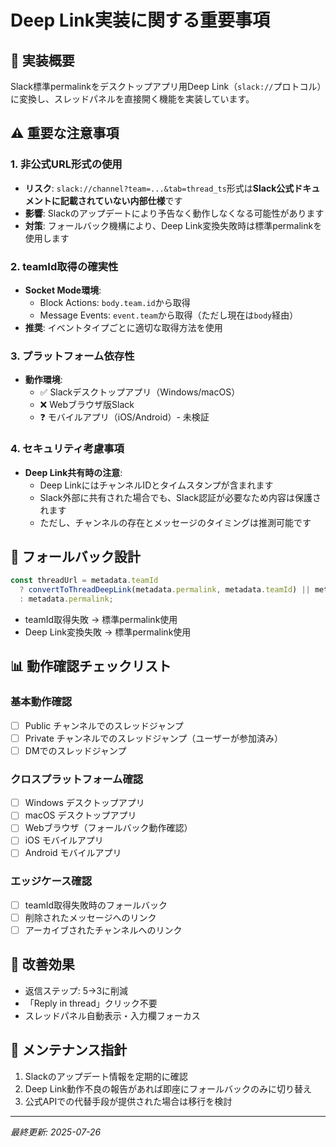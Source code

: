 # Deep Link実装に関する重要事項

## 📌 実装概要
Slack標準permalinkをデスクトップアプリ用Deep Link（`slack://`プロトコル）に変換し、スレッドパネルを直接開く機能を実装しています。

## ⚠️ 重要な注意事項

### 1. 非公式URL形式の使用
- **リスク**: `slack://channel?team=...&tab=thread_ts`形式は**Slack公式ドキュメントに記載されていない内部仕様**です
- **影響**: Slackのアップデートにより予告なく動作しなくなる可能性があります
- **対策**: フォールバック機構により、Deep Link変換失敗時は標準permalinkを使用します

### 2. teamId取得の確実性
- **Socket Mode環境**: 
  - Block Actions: `body.team.id`から取得
  - Message Events: `event.team`から取得（ただし現在は`body`経由）
- **推奨**: イベントタイプごとに適切な取得方法を使用

### 3. プラットフォーム依存性
- **動作環境**:
  - ✅ Slackデスクトップアプリ（Windows/macOS）
  - ❌ Webブラウザ版Slack
  - ❓ モバイルアプリ（iOS/Android）- 未検証

### 4. セキュリティ考慮事項
- **Deep Link共有時の注意**: 
  - Deep LinkにはチャンネルIDとタイムスタンプが含まれます
  - Slack外部に共有された場合でも、Slack認証が必要なため内容は保護されます
  - ただし、チャンネルの存在とメッセージのタイミングは推測可能です

## 🔄 フォールバック設計
```typescript
const threadUrl = metadata.teamId 
  ? convertToThreadDeepLink(metadata.permalink, metadata.teamId) || metadata.permalink
  : metadata.permalink;
```
- teamId取得失敗 → 標準permalink使用
- Deep Link変換失敗 → 標準permalink使用

## 📊 動作確認チェックリスト

### 基本動作確認
- [ ] Public チャンネルでのスレッドジャンプ
- [ ] Private チャンネルでのスレッドジャンプ（ユーザーが参加済み）
- [ ] DMでのスレッドジャンプ

### クロスプラットフォーム確認
- [ ] Windows デスクトップアプリ
- [ ] macOS デスクトップアプリ
- [ ] Webブラウザ（フォールバック動作確認）
- [ ] iOS モバイルアプリ
- [ ] Android モバイルアプリ

### エッジケース確認
- [ ] teamId取得失敗時のフォールバック
- [ ] 削除されたメッセージへのリンク
- [ ] アーカイブされたチャンネルへのリンク

## 🚀 改善効果
- 返信ステップ: 5→3に削減
- 「Reply in thread」クリック不要
- スレッドパネル自動表示・入力欄フォーカス

## 📝 メンテナンス指針
1. Slackのアップデート情報を定期的に確認
2. Deep Link動作不良の報告があれば即座にフォールバックのみに切り替え
3. 公式APIでの代替手段が提供された場合は移行を検討

---
*最終更新: 2025-07-26*